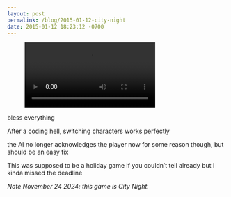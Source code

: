 ```yaml
---
layout: post
permalink: /blog/2015-01-12-city-night
date: 2015-01-12 18:23:12 -0700
---
```


<!-- blank line -->
<figure class="video_container">
  <video controls="true" allowfullscreen="true">
    <source src="/videos/tumblr_ni3co6P72l1s8sajy_480.mp4" type="video/mp4">
  </video>
</figure>
<!-- blank line -->

bless everything

After a coding hell, switching characters works perfectly

the AI no longer acknowledges the player now for some reason though, but should be an easy fix

This was supposed to be a holiday game if you couldn’t tell already but I kinda missed the deadline

*Note November 24 2024: this game is City Night.*
